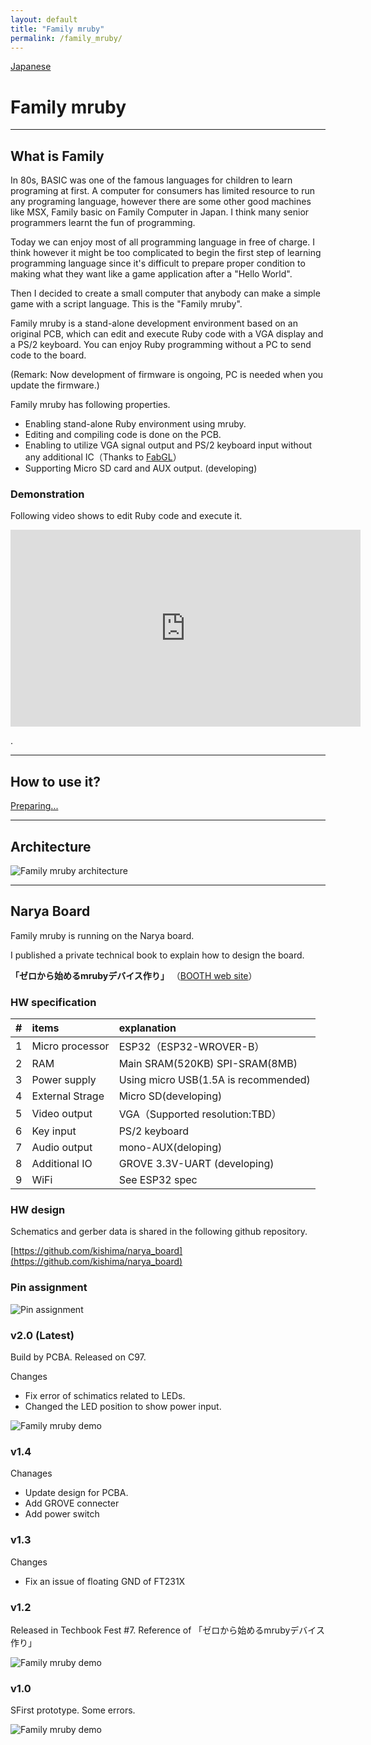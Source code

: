 ```yaml
---
layout: default
title: "Family mruby"
permalink: /family_mruby/
---
```


[Japanese](https://kishima.github.io/jp/family_mruby/)

# Family mruby

---

## What is Family

In 80s, BASIC was one of the famous languages for children to learn programing at first.
A computer for consumers has limited resource to run any programing language, however there are some other good machines like MSX, Family basic on Family Computer in Japan. I think many senior programmers learnt the fun of programming.

Today we can enjoy most of all programming language in free of charge. I think however it might be too complicated to begin the first step of learning programming language since it's difficult to prepare proper condition to making what they want like a game application after a "Hello World".

Then I decided to create a small computer that anybody can make a simple game with a script language. This is the "Family mruby".

Family mruby is a stand-alone development environment based on an original PCB, which can edit and execute Ruby code with a VGA display and a PS/2 keyboard.
You can enjoy Ruby programming without a PC to send code to the board.

(Remark: Now development of firmware is ongoing, PC is needed when you update the firmware.)

Family mruby has following properties.

* Enabling stand-alone Ruby environment using mruby.
* Editing and compiling code is done on the PCB.
* Enabling to utilize VGA signal output and PS/2 keyboard input without any additional IC（Thanks to [FabGL](https://github.com/fdivitto/FabGL)）
* Supporting Micro SD card and AUX output. (developing)


### Demonstration

Following video shows to edit Ruby code and execute it.

<div class="movie-wrap">
<iframe width="560" height="315" src="https://www.youtube.com/embed/za9LFTUpPRg" frameborder="0" allow="accelerometer; autoplay; encrypted-media; gyroscope; picture-in-picture" allowfullscreen></iframe>
</div>

.

---

## How to use it?

[Preparing...](https://kishima.github.io/jp/family_mruby/manual/)


---

## Architecture

<img src="/images/family-mruby-arch.jpg" alt="Family mruby architecture">

---

## Narya Board

Family mruby is running on the Narya board.

I published a private technical book to explain how to design the board.

**「ゼロから始めるmrubyデバイス作り」** （[BOOTH web site](https://silentworlds.booth.pm/items/1564678)）

### HW specification

| # | items | explanation |
|:---:|:---|:---|
|1 | Micro processor | ESP32（ESP32-WROVER-B） |
|2 | RAM | Main SRAM(520KB) SPI-SRAM(8MB) |
|3 | Power supply | Using micro USB(1.5A is recommended) |
|4 | External Strage | Micro SD(developing) |
|5 | Video output | VGA（Supported resolution:TBD） |
|6 | Key input | PS/2 keyboard |
|7 | Audio output | mono-AUX(deloping) |
|8 | Additional IO | GROVE 3.3V-UART (developing) |
|9 | WiFi | See ESP32 spec |


### HW design

Schematics and gerber data is shared in the following github repository.

[https://github.com/kishima/narya_board](https://github.com/kishima/narya_board)


### Pin assignment

<img src="/images/pinconfig.png" alt="Pin assignment">

### v2.0 (Latest)

Build by PCBA. Released on C97.

Changes

* Fix error of schimatics related to LEDs.
* Changed the LED position to show power input.

<img src="/images/Narya2.0.jpg" alt="Family mruby demo">

### v1.4

Chanages

* Update design for PCBA.
* Add GROVE connecter
* Add power switch

### v1.3

Changes

* Fix an issue of floating GND of FT231X

### v1.2

Released in Techbook Fest #7. Reference of 「ゼロから始めるmrubyデバイス作り」

<img src="/images/2nd.jpg" alt="Family mruby demo">

### v1.0

SFirst prototype. Some errors.

<img src="/images/1st.jpg" alt="Family mruby demo">

